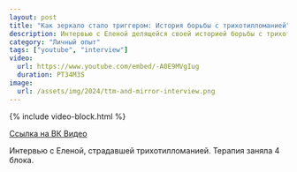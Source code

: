 ```yaml
---
layout: post
title: "Как зеркало стало триггером: История борьбы с трихотилломанией"
description: Интервью с Еленой делящейся своей историей борьбы с трихотилломанией
category: "Личный опыт"
tags: ["youtube", "interview"]
video:
  url: https://www.youtube.com/embed/-A0E9MVgIug
  duration: PT34M3S
image:
  url: /assets/img/2024/ttm-and-mirror-interview.png
---
```


{% include video-block.html %}

<a href="https://vkvideo.ru/video-211245681_456239026" rel="nofollow">Ссылка на ВК Видео</a>

Интервью с Еленой, страдавшей трихотилломанией. Терапия заняла 4 блока.
